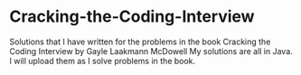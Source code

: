 # Cracking-the-Coding-Interview
Solutions that I have written for the problems in the book Cracking the Coding Interview by Gayle Laakmann McDowell
My solutions are all in Java.
I will upload them as I solve problems in the book.
